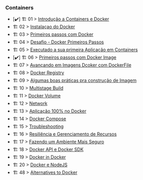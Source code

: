### Containers

- [✔️] 🏗️ 01 > [Introdução a Containers e Docker](Container/Docker/Introducao.md)
- 🏗️ 02 > [Instalaçao do Docker](InstalacaodoDocker.md)
- 🏗️ 03 > [Primeiros passos com Docker](Container/Docker-Basic-Commands.md)
- 🏗️ 04 > [Desafio - Docker Primeiros Passos](Desafioprimeirospassos.md)
- 🏗️ 05 > [Executado a sua primeira Aplicação em Containers](Executandosuaprimeiraaplicacaoemcontainer.md)
- [✔️] 🏗️ 06 > [Primeiros passos com Docker Image](Container/Docker-Dockerfile.md)
- 🏗️ 07 > [Avançando em Imagens Dcoker com DockerFile](AvançandoemImagensDcokercomDockerFile.md)
- 🏗️ 08 > [Docker Registry](DockerRegistry.md)
- 🏗️ 09 > [Algumas boas práticas pra construção de Imagem](AlgumasboaspráticaspraconstruçãodeImagem.md)
- 🏗️ 10 > [Multistage Build](MultistageBuild.md)
- 🏗️ 11 > [Docker Volume](DockerVolume.md)
- 🏗️ 12 > [Network](Network.md)
- 🏗️ 13 > [Aplicação 100% no Docker](Aplicação100%noDocker.md)
- 🏗️ 14 > [Docker Compose](DockerCompose.md)
- 🏗️ 15 > [Troubleshooting](Troubleshooting.md)
- 🏗️ 16 > [Resiliência e Gerenciamento de Recursos](ResiliênciaeGerenciamentodeRecursos.md)
- 🏗️ 17 > [Fazendo um Ambiente Mais Seguro](FazendoumAmbienteMaisSeguro.md)
- 🏗️ 18 > [Docker API e Docker SDK](DockerAPIeDockerSDK.md)
- 🏗️ 19 > [Docker in Docker](DockerinDocker.md)
- 🏗️ 20 > [Docker e NodeJS](DockereNodeJS.md)
- 🏗️ 48 > [Alternatives to Docker](2022/Days/day48.md)
